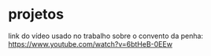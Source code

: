# projetos
link do vídeo usado no trabalho sobre o convento da penha: https://www.youtube.com/watch?v=6btHeB-0EEw

